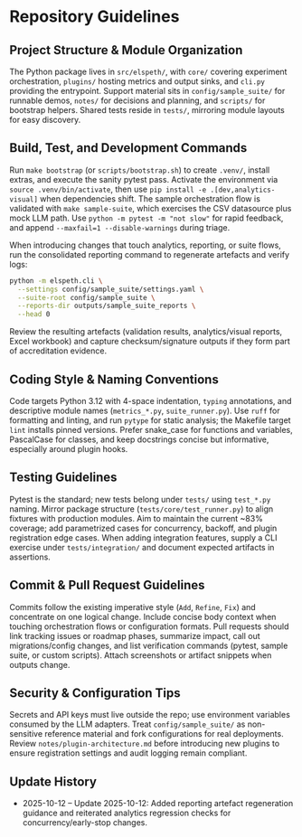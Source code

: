 # Repository Guidelines

## Project Structure & Module Organization
The Python package lives in `src/elspeth/`, with `core/` covering experiment orchestration, `plugins/` hosting metrics and output sinks, and `cli.py` providing the entrypoint. Support material sits in `config/sample_suite/` for runnable demos, `notes/` for decisions and planning, and `scripts/` for bootstrap helpers. Shared tests reside in `tests/`, mirroring module layouts for easy discovery.

## Build, Test, and Development Commands
Run `make bootstrap` (or `scripts/bootstrap.sh`) to create `.venv/`, install extras, and execute the sanity pytest pass. Activate the environment via `source .venv/bin/activate`, then use `pip install -e .[dev,analytics-visual]` when dependencies shift. The sample orchestration flow is validated with `make sample-suite`, which exercises the CSV datasource plus mock LLM path. Use `python -m pytest -m "not slow"` for rapid feedback, and append `--maxfail=1 --disable-warnings` during triage.

When introducing changes that touch analytics, reporting, or suite flows, run the consolidated reporting command to regenerate artefacts and verify logs:

```bash
python -m elspeth.cli \
  --settings config/sample_suite/settings.yaml \
  --suite-root config/sample_suite \
  --reports-dir outputs/sample_suite_reports \
  --head 0
```

Review the resulting artefacts (validation results, analytics/visual reports, Excel workbook) and capture checksum/signature outputs if they form part of accreditation evidence.

## Coding Style & Naming Conventions
Code targets Python 3.12 with 4-space indentation, `typing` annotations, and descriptive module names (`metrics_*.py`, `suite_runner.py`). Use `ruff` for formatting and linting, and run `pytype` for static analysis; the Makefile target `lint` installs pinned versions. Prefer snake_case for functions and variables, PascalCase for classes, and keep docstrings concise but informative, especially around plugin hooks.

## Testing Guidelines
Pytest is the standard; new tests belong under `tests/` using `test_*.py` naming. Mirror package structure (`tests/core/test_runner.py`) to align fixtures with production modules. Aim to maintain the current ~83% coverage; add parametrized cases for concurrency, backoff, and plugin registration edge cases. When adding integration features, supply a CLI exercise under `tests/integration/` and document expected artifacts in assertions.
<!-- UPDATE 2025-10-12: Include analytics/reporting regression tests when touching SuiteReportGenerator, analytics sinks, or the visual analytics sink; see `tests/test_reporting.py`, `tests/test_outputs_visual.py`, and `tests/test_integration_visual_suite.py`. -->

## Commit & Pull Request Guidelines
Commits follow the existing imperative style (`Add`, `Refine`, `Fix`) and concentrate on one logical change. Include concise body context when touching orchestration flows or configuration formats. Pull requests should link tracking issues or roadmap phases, summarize impact, call out migrations/config changes, and list verification commands (pytest, sample suite, or custom scripts). Attach screenshots or artifact snippets when outputs change.

## Security & Configuration Tips
Secrets and API keys must live outside the repo; use environment variables consumed by the LLM adapters. Treat `config/sample_suite/` as non-sensitive reference material and fork configurations for real deployments. Review `notes/plugin-architecture.md` before introducing new plugins to ensure registration settings and audit logging remain compliant.
<!-- UPDATE 2025-10-12: When modifying concurrency, retry, early-stop logic, or analytics sinks (JSON/visual), update the corresponding architecture docs and regenerate signed/visual artefacts if output formats change. -->

## Update History
- 2025-10-12 – Update 2025-10-12: Added reporting artefact regeneration guidance and reiterated analytics regression checks for concurrency/early-stop changes.
